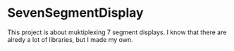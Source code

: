 # SevenSegmentDisplay
This project is about muktiplexing 7 segment displays. I know that there are alredy a lot of libraries, but I made my own.
